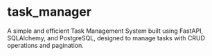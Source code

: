 # task_manager
A simple and efficient Task Management System built using FastAPI, SQLAlchemy, and PostgreSQL, designed to manage tasks with CRUD operations and pagination.
